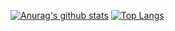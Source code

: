 [![Anurag's github stats](https://github-readme-stats.vercel.app/api?username=amyyzzin)](https://github.com/anuraghazra/github-readme-stats)
[![Top Langs](https://github-readme-stats.vercel.app/api/top-langs/?username=amyyzzin&layout=compact)](https://github.com/anuraghazra/github-readme-stats)
